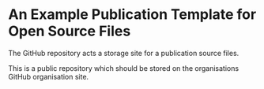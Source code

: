 # An Example Publication Template for Open Source Files

The GitHub repository acts a storage site for a publication source files.

This is a public repository which should be stored on the organisations GitHub organisation site.


